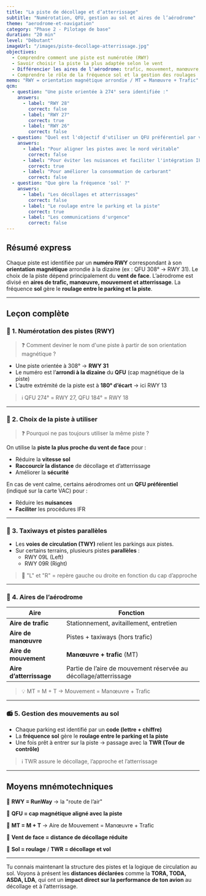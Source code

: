 ```yaml
---
title: "La piste de décollage et d’atterrissage"
subtitle: "Numérotation, QFU, gestion au sol et aires de l’aérodrome"
theme: "aerodrome-et-navigation"
category: "Phase 2 - Pilotage de base"
duration: "20 min"
level: "Débutant"
imageUrl: "/images/piste-decollage-atterrissage.jpg"
objectives:
  - Comprendre comment une piste est numérotée (RWY)
  - Savoir choisir la piste la plus adaptée selon le vent
  - Différencier les aires de l'aérodrome: trafic, mouvement, manœuvre, atterrissage
  - Comprendre le rôle de la fréquence sol et la gestion des roulages
memo: "RWY = orientation magnétique arrondie / MT = Manœuvre + Trafic"
qcm:
  - question: "Une piste orientée à 274° sera identifiée :"
    answers:
      - label: "RWY 28"
        correct: false
      - label: "RWY 27"
        correct: true
      - label: "RWY 26"
        correct: false
  - question: "Quel est l'objectif d'utiliser un QFU préférentiel par vent calme ?"
    answers:
      - label: "Pour aligner les pistes avec le nord véritable"
        correct: false
      - label: "Pour éviter les nuisances et faciliter l'intégration IFR"
        correct: true
      - label: "Pour améliorer la consommation de carburant"
        correct: false
  - question: "Que gère la fréquence 'sol' ?"
    answers:
      - label: "Les décollages et atterrissages"
        correct: false
      - label: "Le roulage entre le parking et la piste"
        correct: true
      - label: "Les communications d'urgence"
        correct: false
---
```


## Résumé express

Chaque piste est identifiée par un **numéro RWY** correspondant à son **orientation magnétique** arrondie à la dizaine (ex : QFU 308° → RWY 31). Le choix de la piste dépend principalement du **vent de face**. L’aérodrome est divisé en **aires de trafic, manœuvre, mouvement et atterrissage**. La fréquence **sol** gère le **roulage entre le parking et la piste**.

---

## Leçon complète

### 🧭 1. Numérotation des pistes (RWY)

> ❓ Comment deviner le nom d'une piste à partir de son orientation magnétique ?

- Une piste orientée à 308° → **RWY 31**
- Le numéro est l’**arrondi à la dizaine** du **QFU** (cap magnétique de la piste)
- L’autre extrémité de la piste est à **180° d’écart** → ici RWY 13

> ℹ️ QFU 274° = RWY 27, QFU 184° = RWY 18

---

### 💨 2. Choix de la piste à utiliser

> ❓ Pourquoi ne pas toujours utiliser la même piste ?

On utilise la **piste la plus proche du vent de face** pour :

- Réduire la **vitesse sol**
- **Raccourcir la distance** de décollage et d’atterrissage
- Améliorer la **sécurité**

En cas de vent calme, certains aérodromes ont un **QFU préférentiel** (indiqué sur la carte VAC) pour :

- Réduire les **nuisances**
- **Faciliter** les procédures IFR

---

### 🚖 3. Taxiways et pistes parallèles

- Les **voies de circulation (TWY)** relient les parkings aux pistes.
- Sur certains terrains, plusieurs pistes **parallèles** :
  - RWY 09L (Left)
  - RWY 09R (Right)

> 🧠 "L" et "R" = repère gauche ou droite en fonction du cap d’approche

---

### 🛫 4. Aires de l’aérodrome

| Aire                    | Fonction                                                         |
| ----------------------- | ---------------------------------------------------------------- |
| **Aire de trafic**      | Stationnement, avitaillement, entretien                          |
| **Aire de manœuvre**    | Pistes + taxiways (hors trafic)                                  |
| **Aire de mouvement**   | **Manœuvre + trafic** (MT)                                       |
| **Aire d’atterrissage** | Partie de l’aire de mouvement réservée au décollage/atterrissage |

> 💡 MT = M + T → Mouvement = Manœuvre + Trafic

---

### 📻 5. Gestion des mouvements au sol

- Chaque parking est identifié par un **code (lettre + chiffre)**
- La **fréquence sol** gère le **roulage entre le parking et la piste**
- Une fois prêt à entrer sur la piste → passage avec la **TWR (Tour de contrôle)**

> ℹ️ TWR assure le décollage, l’approche et l’atterrissage

---

## Moyens mnémotechniques

🧠 **RWY = RunWay** → la "route de l’air"

🧠 **QFU = cap magnétique aligné avec la piste**

🧠 **MT = M + T** → Aire de Mouvement = Manœuvre + Trafic

🧠 **Vent de face = distance de décollage réduite**

🧠 **Sol = roulage** / **TWR = décollage et vol**

---

Tu connais maintenant la structure des pistes et la logique de circulation au sol. Voyons à présent les **distances déclarées** comme la **TORA, TODA, ASDA, LDA**, qui ont un **impact direct sur la performance de ton avion** au décollage et à l’atterrissage.
